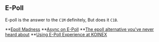## E-Poll

E-poll is the answer to the ```C1M``` definitely, But does it ```C1B```.

**[Epoll Madness](https://medium.com/@copyconstruct/the-method-to-epolls-madness-d9d2d6378642)
**[Async on E-Poll](https://jvns.ca/blog/2017/06/03/async-io-on-linux--select--poll--and-epoll/)
**[The epoll alternative you've never heard about](https://blog.cloudflare.com/io_submit-the-epoll-alternative-youve-never-heard-about/)
**[Using E-Poll Experience at KOINEX](https://medium.com/koinex-crunch/pushman-the-koinex-standard-for-realtime-experience-4122d2715c92)

